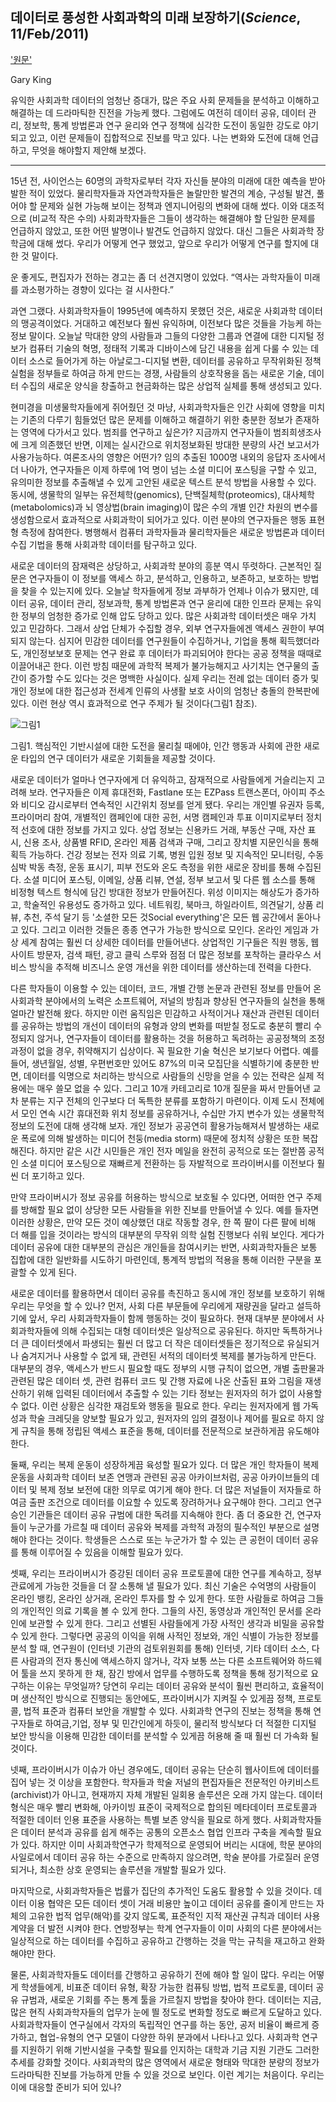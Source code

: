 데이터로 풍성한 사회과학의 미래 보장하기(*Science*, 11/Feb/2011)
-------------------------------------------

['원문'](http://gking.harvard.edu/files/datarich.pdf)

Gary King

유익한 사회과학 데이터의 엄청난 증대가, 많은 주요 사회 문제들을 분석하고 이해하고 해결하는 데 드라마틱한 진전을 가능케 했다. 그럼에도 여전히 데이터 공유, 데이터 관리, 정보학, 통계 방법론과 연구 윤리와 연구 정책에 심각한 도전이 동일한 강도로 야기되고 있고, 이런 문제들이 집합적으로 진보를 막고 있다. 나는 변화와 도전에 대해 언급하고, 무엇을 해야할지 제안해 보겠다.


----


15년 전, 사이언스는 60명의 과학자로부터 각자 자신들 분야의 미래에 대한 예측을 받아 발한 적이 있었다. 물리학자들과 자연과학자들은 놀랄만한  발견의 계승, 구성될 발견, 풀어야 할 문제와 실현 가능해 보이는 정책과 엔지니어링의 변화에 대해 썼다. 이와 대조적으로 (비교적 작은 수의) 사회과학자들은 그들이 생각하는 해결해야 할 단일한 문제를 언급하지 않았고, 또한 어떤 발명이나 발견도 언급하지 않았다. 대신 그들은 사회과학 장학금에 대해 썼다. 우리가 어떻게 연구 했었고, 앞으로 우리가 어떻게 연구를 할지에 대한 것 말이다.


운 좋게도, 편집자가 전하는 경고는 좀 더 선견지명이 있었다. “역사는 과학자들이 미래를 과소평가하는 경향이 있다는 걸 시사한다.”


과연 그랬다. 사회과학자들이 1995년에 예측하지 못했던 것은, 새로운 사회과학 데이터의 맹공격이었다. 거대하고 예전보다 훨씬 유익하며, 이전보다 많은 것들을 가능케 하는 정보 말이다. 오늘날 막대한 양의 사람들과 그들의 다양한 그룹과 연결에 대한 디지털 정보가 컴퓨터 기술의 혁명, 정태적 기록과 디바이스에 담긴 내용을 쉽게 다룰 수 있는 데이터 소스로 들어가게 하는 아날로그-디지털 변환, 데이터를 공유하고 무작위화된 정책 실험을 정부들로 하여금 하게 만드는 경쟁, 사람들의 상호작용을 돕는 새로운 기술, 데이터 수집의 새로운 양식을 창출하고 현금화하는 많은 상업적 실체를 통해 생성되고 있다.

현미경을 미생물학자들에게 쥐어줬던 것 마냥, 사회과학자들은 인간 사회에 영향을 미치는 기존의 다루기 힘들었던 많은 문제를 이해하고 해결하기 위한 충분한 정보가 존재하는 영역에 다가서고 있다. 범죄를 연구하고 싶은가? 지금까지 연구자들이 범죄희생조사에 크게 의존했던 반면, 이제는 실시간으로 위치정보화된 방대한 분량의 사건 보고서가 사용가능하다. 여론조사의 영향은 어떤가? 임의 추출된 1000명 내외의 응답자 조사에서 더 나아가, 연구자들은 이제 하루에 1억 명이 넘는 소셜 미디어 포스팅을 구할 수 있고, 유의미한 정보를 추출해낼 수 있게 고안된 새로운 텍스트 분석 방법을 사용할 수 있다. 동시에, 생물학의 일부는 유전체학(genomics), 단백질체학(proteomics), 대사체학(metabolomics)과 뇌 영상법(brain imaging)이 많은 수의 개별 인간 차원의 변수를 생성함으로서 효과적으로 사회과학이 되어가고 있다. 이런 분야의 연구자들은 행동 표현형 측정에 참여한다. 병행해서 컴퓨터 과학자들과 물리학자들은 새로운 방법론과 데이터 수집 기법을 통해 사회과학 데이터를 탐구하고 있다.

새로운 데이터의 잠재력은 상당하고, 사회과학 분야의 흥분 역시 뚜렷하다. 근본적인 질문은 연구자들이 이 정보를 액세스 하고, 분석하고, 인용하고, 보존하고, 보호하는 방법을 찾을 수 있는지에 있다. 오늘날 학자들에게 정보 과부하가 언제나 이슈가 됐지만, 데이터 공유, 데이터 관리, 정보과학, 통계 방법론과 연구 윤리에 대한 인프라 문제는 유익한 정부의 엄청한 증가로 인해 압도 당하고 있다. 많은 사회과학 데이터셋은 매우 가치 있고 민감하다. 그래서 상업 단체가 수집할 경우, 외부 연구자들에겐 액세스 권한이 부여되지 않는다. 심지어 민감한 데이터를 연구원들이 수집하거나, 기업을 통해 획득했더라도, 개인정보보호 문제는 연구 완료 후 데이터가 파괴되어야 한다는 공공 정책을 때때로 이끌어내곤 한다. 이런 방침 때문에 과학적 복제가 불가능해지고 사기치는 연구물의 출간이 증가할 수도 있다는 것은 명백한 사실이다. 실제 우리는 전례 없는 데이터 증가 및 개인 정보에 대한 접근성과 전세계 인류의 사생활 보호 사이의 엄청난 충돌의 한복판에 있다. 이런 현상 역시 효과적으로 연구 주제가 될 것이다(그림1 참조).

![그림1](https://raw.githubusercontent.com/harryyang1982/translation-data-docs/master/datarich-fig1.jpg)

그림1. 핵심적인 기반시설에 대한 도전을 물리칠 때에야, 인간 행동과 사회에 관한 새로운 타입의 연구 데이터가 새로운 기회들을 제공할 것이다.

새로운 데이터가 얼마나 연구자에게 더 유익하고, 잠재적으로 사람들에게 거슬리는지 고려해 보라. 연구자들은 이제 휴대전화, Fastlane 또는 EZPass 트랜스폰더, 아이피 주소와 비디오 감시로부터 연속적인 시간위치 정보를 얻게 됐다. 우리는 개인별 유권자 등록, 프라이머리 참여, 개별적인 캠페인에 대한 공헌, 서명 캠페인과 투표 이미지로부터 정치적 선호에 대한 정보를 가지고 있다. 상업 정보는 신용카드 거래, 부동산 구매, 자산 표시, 신용 조사, 상품별 RFID, 온라인 제품 검색과 구매, 그리고 장치별 지문인식을 통해 획득 가능하다. 건강 정보는 전자 의료 기록, 병원 입원 정보 및 지속적인 모니터링, 수동 심박 박동 측정, 운동 표시기, 피부 전도와 온도 측정을 위한 새로운 장비를 통해 수집된다. 소셜 미디어 포스팅, 이메일, 상품 리뷰, 연설, 정부 보고서 및 다른 웹 소스를 통해 비정형 텍스트 형식에 담긴 방대한 정보가 만들어진다. 위성 이미지는 해상도가 증가하고, 학술적인 유용성도 증가하고 있다. 네트워킹, 북마크, 하일라이트, 의견달기, 상품 리뷰, 추천, 주석 달기 등 '소셜한 모든 것Social everything'은 모든 웹 공간에서 돋아나고 있다. 그리고 이러한 것들은 종종 연구가 가능한 방식으로 모인다. 온라인 게임과 가상 세계 참여는 훨씬 더 상세한 데이터를 만들어낸다. 상업적인 기구들은 직원 행동, 웹사이트 방문자, 검색 패턴, 광고 클릭 스루와 점점 더 많은 정보를 포착하는 클라우스 서비스 방식을 추적해 비즈니스 운영 개선을 위한 데이터를 생산하는데 전력을 다한다.

다른 학자들이 이용할 수 있는 데이터, 코드, 개별 간행 논문과 관련된 정보를 만들어 온 사회과학 분야에서의 노력은 소프트웨어, 저널의 방침과 향상된 연구자들의 실천을 통해 얼마간 발전해 왔다. 하지만 이런 움직임은 민감하고 사적이거나 재산과 관련된 데이터를 공유하는 방법의 개선이 데이터의 유형과 양의 변화를 떠받칠 정도로 충분히 빨리 수정되지 않거나, 연구자들이 데이터를 활용하는 것을 허용하고 독려하는 공공정책의 조정과정이 없을 경우, 취약해지기 십상이다. 꼭 필요한 기술 혁신은 보기보다 어렵다. 예를 들어, 생년월일, 성별, 우편번호만 있어도 87%의 미국 모집단을 식별하기에 충분한 반면, 데이터를 익명으로 처리하는 방식으로 사람들의 신망을 얻을 수 있는 전략은 실제 적용에는 매우 쓸모 없을 수 있다. 그리고 10개 카테고리로 10개 질문을 짜서 만들어낸 교차 분류는 지구 전체의 인구보다 더 독특한 분류를 포함하기 마련이다. 이제 도시 전체에서 모인 연속 시간 휴대전화 위치 정보를 공유하거나, 수십만 가지 변수가 있는 생물학적 정보의 도전에 대해 생각해 보자. 개인 정보가 공공연히 활용가능해져서 발생하는 새로운 폭로에 의해 발생하는 미디어 천둥(media storm) 때문에 정치적 상황은 또한 복잡해진다. 하지만 같은 시간 시민들은 개인 전자 메일을 완전히 공적으로 또는 절반쯤 공적인 소셜 미디어 포스팅으로 재빠르게 전환하는 등 자발적으로 프라이버시를 이전보다 훨씬 더 포기하고 있다. 

만약 프라이버시가 정보 공유를 허용하는 방식으로 보호될 수 있다면, 어떠한 연구 주제를 방해할 필요 없이 상당한 모든 사람들을 위한 진보를 만들어낼 수 있다. 예를 들자면 이러한 상황은, 만약 모든 것이 예상했던 대로 작동할 경우, 한 쪽 팔이 다른 팔에 비해 더 해를 입을 것이라는 방식의 대부분의 무작위 의학 실험 진행보다 쉬워 보인다. 게다가 데이터 공유에 대한 대부분의 관심은 개인들을 참여시키는 반면, 사회과학자들은 보통 집합에 대한 일반화를 시도하기 마련인데, 통계적 방법의 적용을 통해 이러한 구분을 포괄할 수 있게 된다.

새로운 데이터를 활용하면서 데이터 공유를 촉진하고 동시에 개인 정보를 보호하기 위해 우리는 무엇을 할 수 있나? 먼저, 사회 다른 부문들에 우리에게 재량권을 달라고 설득하기에 앞서, 우리 사회과학자들이 함께 행동하는 것이 필요하다. 현재 대부분 분야에서 사회과학자들에 의해 수집되는 대형 데이터셋은 일상적으로 공유된다. 하지만 독특하거나 더 큰 데이터셋에서 파생되는 훨씬 더 많고 더 작은 데이터셋들은 정기적으로 유실되거나 숨겨지거나 사용할 수 없게 돼, 관련된 서적의 데이터셋 복제를 불가능하게 만든다. 대부분의 경우, 액세스가 반드시 필요할 때도 정부의 시행 규칙이 없으면, 개별 출판물과 관련된 많은 데이터 셋, 관련 컴퓨터 코드 및 간행 자료에 나온 산출된 표와 그림을 재생산하기 위해 입력된 데이터에서 추출할 수 있는 기타 정보는 원저자의 허가 없이 사용할 수 없다. 이런 상황은 심각한 재검토와 행동을 필요로 한다. 우리는 원저자에게 웹 가독성과 학술 크레딧을 양보할 필요가 있고, 원저자의 임의 결정이나 제어를 필요로 하지 않게 규칙을 통해 정립된 액세스 표준을 통해, 데이터를 전문적으로 보관하게끔 유도해야 한다.

둘째, 우리는 복제 운동이 성장하게끔 육성할 필요가 있다. 더 많은 개인 학자들이 복제 운동을 사회과학 데이터 보존 연맹과 관련된 공공 아카이브처럼, 공공 아카이브들의 데이터 및 복제 정보 보전에 대한 의무로 여기게 해야 한다. 더 많은 저널들이 저자들로 하여금 출판 조건으로 데이터를 이요할 수 있도록 장려하거나 요구해야 한다. 그리고 연구 승인 기관들은 데이터 공유 규범에 대한 독려를 지속해야 한다. 좀 더 중요한 건, 연구자들이 누군가를 가르칠 때 데이터 공유와 복제를 과학적 과정의 필수적인 부분으로 설명해야 한다는 것이다. 학생들은 스스로 또는 누군가가 할 수 있는 큰 공헌이 데이터 공유를 통해 이루어질 수 있음을 이해할 필요가 있다.

셋째, 우리는 프라이버시가 증강된 데이터 공유 프로토콜에 대한 연구를 계속하고, 정부 관료에게 가능한 것들을 더 잘 소통해 낼 필요가 있다. 최신 기술은 수억명의 사람들이 온라인 뱅킹, 온라인 상거래, 온라인 투자를 할 수 있게 한다. 또한 사람들로 하여금 그들의 개인적인 의료 기록을 볼 수 있게 한다. 그들의 사진, 동영상과 개인적인 문서를 온라인에 보관할 수 있게 한다. 그리고 선별된 사람들에게 가장 사적인 생각과 비밀을 공유할 수 있게 한다. 그렇다면 공공의 이익을 위해 사적인 정보와, 개인 식별이 가능한 정보를 분석 할 때, 연구원이 (인터넷 기관의 검토위원회를 통해) 인터넷, 기타 데이터 소스, 다른 사람과의 전자 통신에 액세스하지 않거나, 각자 보통 쓰는 다른 소프트웨어와 하드웨어 툴을 쓰지 못하게 한 채, 잠긴 방에서 업무를 수행하도록 정책을 통해 정기적으로 요구하는 이유는 무엇일까? 당연히 우리는 데이터 공유와 분석이 훨씬 편리하고, 효율적이며 생산적인 방식으로 진행되는 동안에도, 프라이버시가 지켜질 수 있게끔 정책, 프로토콜, 법적 표준과 컴퓨터 보안을 개발할 수 있다. 사회과학 연구의 진보는 정책을 통해 연구자들로 하여금,기업, 정부 및 민간인에게 하듯이, 물리적 방식보다 더 적절한 디지털 보안 방식을 이용해 민감한 데이터를 분석할 수 있게끔 허용해 줄 때 훨씬 더 가속화 될 것이다. 

넷째, 프라이버시가 이슈가 아닌 경우에도, 데이터 공유는 단순히 웹사이트에 데이터를 집어 넣는 것 이상을 포함한다. 학자들과 학술 저널의 편집자들은 전문적인 아키비스트(archivist)가 아니고, 현재까지 자체 개발된 일회용 솔루션은 오래 가지 않는다.  데이터 형식은 매우 빨리 변화해, 아카이빙 표준이 국제적으로 합의된 메타데이터 프로토콜과 적절한 데이터 인용 표준을 사용하는 특별 보존 양식을 필요로 하게 했다. 사회과학자들은 데이터 분석과 공유를 쉽게 해주는 공통의 오픈소스 협업 인프라 구축을 계속할 필요가 있다. 하지만 이미 사회과학연구가 학제적으로 운영되어 버리는 시대에, 학문 분야의 사일로에서 데이터 공유 하는 수준으로 만족하지 않으려면, 학술 분야를 가로질러 운영되거나, 최소한 상호 운영되는 솔루션을 개발할 필요가 있다. 

마지막으로, 사회과학자들은 법률가 집단의 추가적인 도움도 활용할 수 있을 것이다. 데이터 이용 협약은 모든 데이터 셋이 거래 비용만 높이고 데이터 공유를 줄이게 만드는 자체의 고유한 법적 업무(해악)를 갖지 않도록, 표준적인 지적 재산권 규칙과 데이터 사용 계약을 더 발전 시켜야 한다. 연방정부는 학계 연구자들이 이미 사회의 다른 분야에서는 일상적으로 하는 데이터를 수집하고 공유하고 간행하는 것을 막는 규칙을 재고하고 완화해야만 한다. 
 
물론, 사회과학자들도 데이터를 간행하고 공유하기 전에 해야 할 일이 많다. 우리는 어떻게 학생들에게, 비표준 데이터 유형, 확장 가능한 컴퓨팅 방법, 법적 프로토콜, 데이터 공유 규범과, 새로운 기회를 주는 통계 툴을 가르칠지 방법을 찾아야 한다. 데이터는 지금, 많은 현직 사회과학자들의 업무가 눈에 띌 정도로 변화할 정도로 빠르게 도달하고 있다. 사회과학자들이 연구실에서 각자의 독립적인 연구를 하는 동안, 공저 비율이 빠르게 증가하고, 협업-유형의 연구 모델이 다양한 하위 분과에서 나타나고 있다. 사회과학 연구를 지원하기 위해 기반시설을 구축할 필요를 인지하는 대학과 기금 지원 기관도 그러한 추세를 강화할 것이다. 사회과학의 많은 영역에서 새로운 형태와 막대한 분량의 정보가 드라마틱한 진보를 가능하게 만들 수 있을 것으로 보인다. 이런 계기는 처음이다. 우리는 이에 대응할 준비가 되어 있나?
